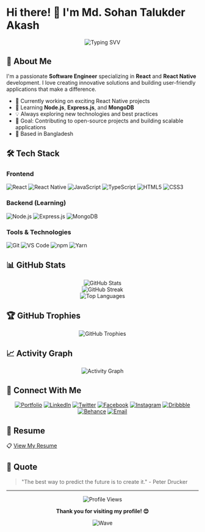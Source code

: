 # Hi there! 👋 I'm Md. Sohan Talukder Akash

<div align="center">
  <img src="https://readme-typing-svg.herokuapp.com?font=Fira+Code&pause=1000&color=36BCF7&center=true&vCenter=true&width=435&lines=Software+Engineer;React+%26+React+Native+Developer;Full+Stack+Developer;Always+Learning+New+Technologies" alt="Typing SVV" />
</div>

## 🚀 About Me

I'm a passionate **Software Engineer** specializing in **React** and **React Native** development. I love creating innovative solutions and building user-friendly applications that make a difference.

- 🔭 Currently working on exciting React Native projects
- 🌱 Learning **Node.js**, **Express.js**, and **MongoDB**
- 💡 Always exploring new technologies and best practices
- 🎯 Goal: Contributing to open-source projects and building scalable applications
- 📍 Based in Bangladesh

## 🛠️ Tech Stack

### Frontend
![React](https://img.shields.io/badge/React-20232A?style=for-the-badge&logo=react&logoColor=61DAFB)
![React Native](https://img.shields.io/badge/React_Native-20232A?style=for-the-badge&logo=react&logoColor=61DAFB)
![JavaScript](https://img.shields.io/badge/JavaScript-F7DF1E?style=for-the-badge&logo=javascript&logoColor=black)
![TypeScript](https://img.shields.io/badge/TypeScript-007ACC?style=for-the-badge&logo=typescript&logoColor=white)
![HTML5](https://img.shields.io/badge/HTML5-E34F26?style=for-the-badge&logo=html5&logoColor=white)
![CSS3](https://img.shields.io/badge/CSS3-1572B6?style=for-the-badge&logo=css3&logoColor=white)

### Backend (Learning)
![Node.js](https://img.shields.io/badge/Node.js-43853D?style=for-the-badge&logo=node.js&logoColor=white)
![Express.js](https://img.shields.io/badge/Express.js-404D59?style=for-the-badge)
![MongoDB](https://img.shields.io/badge/MongoDB-4EA94B?style=for-the-badge&logo=mongodb&logoColor=white)

### Tools & Technologies
![Git](https://img.shields.io/badge/Git-F05032?style=for-the-badge&logo=git&logoColor=white)
![VS Code](https://img.shields.io/badge/VS_Code-007ACC?style=for-the-badge&logo=visual-studio-code&logoColor=white)
![npm](https://img.shields.io/badge/npm-CB3837?style=for-the-badge&logo=npm&logoColor=white)
![Yarn](https://img.shields.io/badge/Yarn-2C8EBB?style=for-the-badge&logo=yarn&logoColor=white)

## 📊 GitHub Stats

<div align="center">
  <img src="https://github-readme-stats.vercel.app/api?username=sohantalukder&show_icons=true&theme=tokyonight&hide_border=true&count_private=true" alt="GitHub Stats" />
</div>

<div align="center">
  <img src="https://github-readme-streak-stats.herokuapp.com/?user=sohantalukder&theme=tokyonight&hide_border=true" alt="GitHub Streak" />
</div>

<div align="center">
  <img src="https://github-readme-stats.vercel.app/api/top-langs/?username=sohantalukder&layout=compact&theme=tokyonight&hide_border=true" alt="Top Languages" />
</div>

## 🏆 GitHub Trophies
<div align="center">
  <img src="https://github-profile-trophy.vercel.app/?username=sohantalukder&theme=tokyonight&no-frame=true&margin-w=15" alt="GitHub Trophies" />
</div>

## 📈 Activity Graph
<div align="center">
  <img src="https://github-readme-activity-graph.vercel.app/graph?username=sohantalukder&theme=tokyo-night&hide_border=true" alt="Activity Graph" />
</div>

## 🔗 Connect With Me

<div align="center">
  
[![Portfolio](https://img.shields.io/badge/Portfolio-FF5722?style=for-the-badge&logo=todoist&logoColor=white)](https://sohantalukder.github.io/)
[![LinkedIn](https://img.shields.io/badge/LinkedIn-0077B5?style=for-the-badge&logo=linkedin&logoColor=white)](https://linkedin.com/in/sohantalukder/)
[![Twitter](https://img.shields.io/badge/Twitter-1DA1F2?style=for-the-badge&logo=twitter&logoColor=white)](https://x.com/sohantalukder0)
[![Facebook](https://img.shields.io/badge/Facebook-1877F2?style=for-the-badge&logo=facebook&logoColor=white)](https://fb.com/sohantalukder0)
[![Instagram](https://img.shields.io/badge/Instagram-E4405F?style=for-the-badge&logo=instagram&logoColor=white)](https://instagram.com/shohanakash/)
[![Dribbble](https://img.shields.io/badge/Dribbble-EA4C89?style=for-the-badge&logo=dribbble&logoColor=white)](https://dribbble.com/sohantalukder)
[![Behance](https://img.shields.io/badge/Behance-1769FF?style=for-the-badge&logo=behance&logoColor=white)](https://www.behance.net/sohantalukder)
[![Email](https://img.shields.io/badge/Email-D14836?style=for-the-badge&logo=gmail&logoColor=white)](mailto:mdtalukder.sohan@gmail.com)

</div>

## 📄 Resume

📋 [View My Resume](https://sohantalukder.github.io/sohan-talukder-cv.pdf)

## 💭 Quote

> "The best way to predict the future is to create it." - Peter Drucker

---

<div align="center">
  <img src="https://komarev.com/ghpvc/?username=sohantalukder&label=Profile%20Views&color=0e75b6&style=flat" alt="Profile Views" />
  
  **Thank you for visiting my profile! 😊**
  
  ![Wave](https://raw.githubusercontent.com/mayhemantt/mayhemantt/Update/svg/Bottom.svg)
</div>
